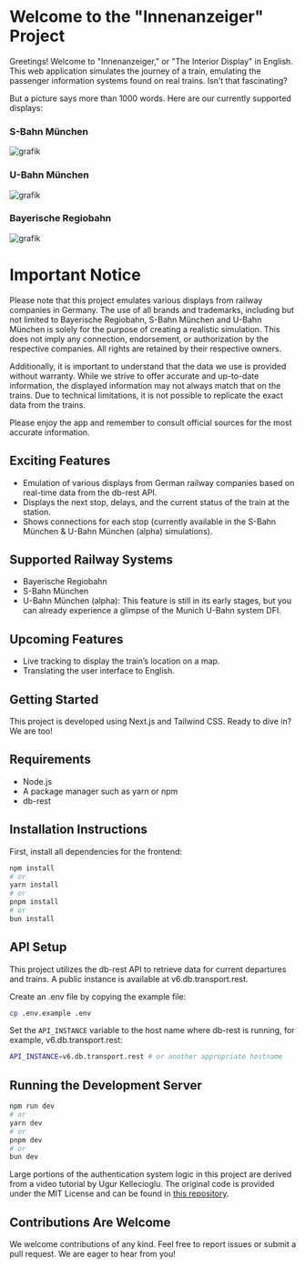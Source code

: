 # Welcome to the "Innenanzeiger" Project

Greetings! Welcome to "Innenanzeiger," or "The Interior Display" in English. This web application simulates the journey of a train, emulating the passenger information systems found on real trains. Isn’t that fascinating?


But a picture says more than 1000 words. Here are our currently supported displays:

### S-Bahn München
![grafik](https://github.com/Phipsiart/Innenanzeiger/assets/98510944/2af5bdfe-7f1b-4e73-8964-5f08141a89fc)
### U-Bahn München
![grafik](https://github.com/Phipsiart/Innenanzeiger/assets/98510944/9550f471-a8b1-4cf6-bd5f-bfa6a7ec2c6d)
### Bayerische Regiobahn
![grafik](https://github.com/Phipsiart/Innenanzeiger/assets/98510944/d5d96d7d-7226-4923-a6ab-89061c7b379f)

# Important Notice

Please note that this project emulates various displays from railway companies in Germany. The use of all brands and trademarks, including but not limited to Bayerische Regiobahn, S-Bahn München and U-Bahn München is solely for the purpose of creating a realistic simulation. This does not imply any connection, endorsement, or authorization by the respective companies. All rights are retained by their respective owners.

Additionally, it is important to understand that the data we use is provided without warranty. While we strive to offer accurate and up-to-date information, the displayed information may not always match that on the trains. Due to technical limitations, it is not possible to replicate the exact data from the trains.

Please enjoy the app and remember to consult official sources for the most accurate information.

## Exciting Features

- Emulation of various displays from German railway companies based on real-time data from the db-rest API.
- Displays the next stop, delays, and the current status of the train at the station.
- Shows connections for each stop (currently available in the S-Bahn München & U-Bahn München (alpha) simulations).

## Supported Railway Systems

- Bayerische Regiobahn
- S-Bahn München
- U-Bahn München (alpha): This feature is still in its early stages, but you can already experience a glimpse of the Munich U-Bahn system DFI.

## Upcoming Features

- Live tracking to display the train’s location on a map.
- Translating the user interface to English.

## Getting Started

This project is developed using Next.js and Tailwind CSS. Ready to dive in? We are too!

## Requirements

- Node.js
- A package manager such as yarn or npm
- db-rest

## Installation Instructions

First, install all dependencies for the frontend:

```bash
npm install
# or
yarn install
# or
pnpm install
# or
bun install
```

## API Setup

This project utilizes the db-rest API to retrieve data for current departures and trains. A public instance is available at v6.db.transport.rest.

Create an .env file by copying the example file:

```bash
cp .env.example .env
```

Set the `API_INSTANCE` variable to the host name where db-rest is running, for example, v6.db.transport.rest:

```bash
API_INSTANCE=v6.db.transport.rest # or another appropriate hostname
```

## Running the Development Server

```bash
npm run dev
# or
yarn dev
# or
pnpm dev
# or
bun dev
```

Large portions of the authentication system logic in this project are derived from a video tutorial by Ugur Kellecioglu. The original code is provided under the MIT License and can be found in [this repository](https://github.com/ugurkellecioglu/next-14-lucia-auth-postgresql-drizzle-typescript-example).

## Contributions Are Welcome

We welcome contributions of any kind. Feel free to report issues or submit a pull request. We are eager to hear from you!
